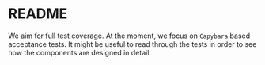 # README

We aim for full test coverage. At the moment, we focus on `Capybara` based acceptance tests. It might be useful to read through the tests in order to see how the components are designed in detail.


